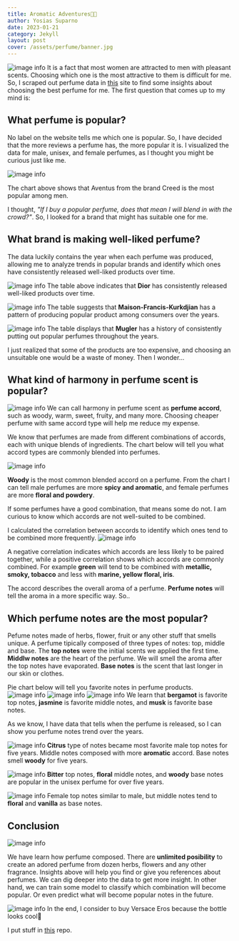 ```yaml
---
title: Aromatic Adventures💐👃
author: Yosias Suparno
date: 2023-01-21
category: Jekyll
layout: post
cover: /assets/perfume/banner.jpg
---
```


![image info](/assets/perfume/infia_fact2.jpg)
It is a fact that most women are attracted to men with pleasant scents. Choosing which one is the most attractive to them is difficult for me. So, I scraped out perfume data in [this](https://fragrantica.com) site to find some insights about choosing the best perfume for me. The first question that comes up to my mind is:

## What perfume is popular?
No label on the website tells me which one is popular. So, I have decided that the more reviews a perfume has, the more popular it is. I visualized the data for male, unisex, and female perfumes, as I thought you might be curious just like me.

![image info](/assets/perfume/popular.png)

The chart above shows that Aventus from the brand Creed is the most popular among men.


I thought, *"If I buy a popular perfume, does that mean I will blend in with the crowd?"*. So, I looked for a brand that might has suitable one for me.

## What brand is making well-liked perfume?
The data luckily contains the year when each perfume was produced, allowing me to analyze trends in popular brands and identify which ones have consistently released well-liked products over time.

![image info](/assets/perfume/male-brand.png)
The table above indicates that **Dior** has consistently released well-liked products over time.

![image info](/assets/perfume/unisex-brand.png)
The table suggests that **Maison-Francis-Kurkdjian** has a pattern of producing popular product among consumers over the years.

![image info](/assets/perfume/female-brand.png)
The table displays that **Mugler** has a history of consistently putting out popular perfumes throughout the years.

I just realized that some of the products are too expensive, and choosing an unsuitable one would be a waste of money. Then I wonder...

## What kind of harmony in perfume scent is popular?
![image info](/assets/perfume/54a2c98834913eeac40829878acabf0f.jpg)
We can call harmony in perfume scent as **perfume accord**, such as woody, warm, sweet, fruity, and many more. Choosing cheaper perfume with same accord type will help me reduce my expense. 

We know that perfumes are made from different combinations of accords, each with unique blends of ingredients. The chart below will tell you what accord types are commonly blended into perfumes.

![image info](/assets/perfume/popular-accord.png)

**Woody** is the most common blended accord on a perfume. From the chart I can tell male perfumes are more **spicy and aromatic**, and female perfumes are more **floral and powdery**. 

If some perfumes have a good combination, that means some do not. I am curious to know 
which accords are not well-suited to be combined.

I calculated the correlation between accords to identify which ones tend to be combined more frequently.
![image info](/assets/perfume/accord-correlation.png)

A negative correlation indicates which accords are less likely to be paired together, while a positive correlation shows which accords are commonly combined. For example **green** will tend to be combined with **metallic, smoky, tobacco** and less with **marine, yellow floral, iris**.

The accord describes the overall aroma of a perfume. **Perfume notes** will tell the aroma in a more specific way. So..

## Which perfume notes are the most popular?
Pefume notes made of herbs, flower, fruit or any other stuff that smells unique.
A perfume tipically composed of three types of notes: top, middle and base. The **top notes** were the initial scents we applied the first time. **Middlw notes** are the heart of the perfume. We will smell the aroma after the top notes have evaporated. **Base notes** is the scent that last longer in our skin or clothes.

Pie chart below will tell you favorite notes in perfume products.
![image info](/assets/perfume/male-notes.png)
![image info](/assets/perfume/unisex-notes.png)
![image info](/assets/perfume/female-notes.png)
We learn that **bergamot** is favorite top notes, **jasmine** is favorite middle notes, and **musk** is favorite base notes.

As we know, I have data that tells when the perfume is released, so I can show you perfume notes trend over the years.

![image info](/assets/perfume/male-notes-trend.png)
**Citrus** type of notes became most favorite male top notes for five years. Middle notes composed with more **aromatic** accord. Base notes smell **woody** for five years.

![image info](/assets/perfume/unisex-notes-trend.png)
**Bitter** top notes, **floral** middle notes, and **woody** base notes are popular in the unisex perfume for over five years.

![image info](/assets/perfume/female-notes-trend.png)
Female top notes similar to male, but middle notes tend to **floral** and **vanilla** as base notes.

## Conclusion
![image info](/assets/perfume/piramid-frag.jpg)

We have learn how perfume composed. There are **unlimited posibility** to create an adored perfume from dozen herbs, flowers and any other fragrance. Insights above will help you find or give you references about perfumes. We can dig deeper into the data to get more insight. In other hand, we can train some model to classify which combination will become popular. Or even predict what will become popular notes in the future.

![image info](/assets/perfume/Versace-Eros-2-copy.jpg)
In the end, I consider to buy Versace Eros because the bottle looks cool🙉

I put stuff in [this](https://github.com/yosiasm/perfume-scraper-eda) repo.

